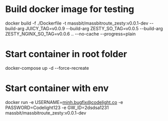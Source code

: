 # Build docker image for testing
docker build -f ./Dockerfile -t massbit/massbitroute_zesty:v0.0.1-dev --build-arg JUICY_TAG=v0.0.9 --build-arg ZESTY_SO_TAG=v0.0.5 --build-arg ZESTY_NGINX_SO_TAG=v0.0.6 .. --no-cache --progress=plain

# Start container in root folder
docker-compose up -d --force-recreate

# Start container with env
docker run -e USERNAME=minh.bugfix@codelight.co -e PASSWORD=Codelight123 -e GW_ID=2dsdsa1231 massbit/massbitroute_zesty:v0.0.1-dev
